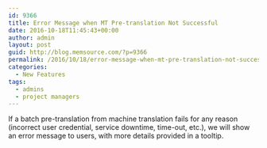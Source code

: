 ```yaml
---
id: 9366
title: Error Message when MT Pre-translation Not Successful
date: 2016-10-18T11:45:43+00:00
author: admin
layout: post
guid: http://blog.memsource.com/?p=9366
permalink: /2016/10/18/error-message-when-mt-pre-translation-not-successful/
categories:
  - New Features
tags:
  - admins
  - project managers
---
```

If a batch pre-translation from machine translation fails for any reason (incorrect user credential, service downtime, time-out, etc.), we will show an error message to users, with more details provided in a tooltip.